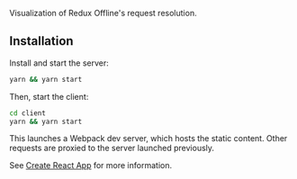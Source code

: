 Visualization of Redux Offline's request resolution.

## Installation

Install and start the server:

```bash
yarn && yarn start
```

Then, start the client:

```bash
cd client
yarn && yarn start
```

This launches a Webpack dev server, which hosts the static content. Other requests are proxied to the server launched previously.

See [Create React App](https://github.com/facebookincubator/create-react-app) for more information.
